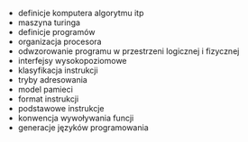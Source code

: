 - definicje komputera algorytmu itp
- maszyna turinga
- definicje programów
- organizacja procesora
- odwzorowanie programu w przestrzeni logicznej i fizycznej
- interfejsy wysokopoziomowe
- klasyfikacja instrukcji
- tryby adresowania
- model pamieci
- format instrukcji
- podstawowe instrukcje
- konwencja wywoływania funcji
- generacje języków programowania